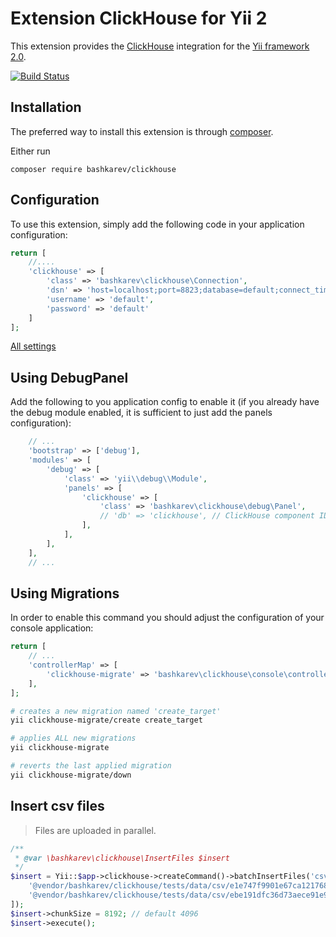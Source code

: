 Extension ClickHouse for Yii 2
==============================

This extension provides the [ClickHouse](https://clickhouse.yandex/) integration for the [Yii framework 2.0](http://www.yiiframework.com).

[![Build Status](https://travis-ci.org/bashkarev/clickhouse.svg?branch=master)](https://travis-ci.org/bashkarev/clickhouse)

Installation
------------

The preferred way to install this extension is through [composer](http://getcomposer.org/download/).

Either run

```
composer require bashkarev/clickhouse
```


Configuration
-------------

To use this extension, simply add the following code in your application configuration:

```php
return [
    //....
    'clickhouse' => [
        'class' => 'bashkarev\clickhouse\Connection',
        'dsn' => 'host=localhost;port=8823;database=default;connect_timeout_with_failover_ms=10',
        'username' => 'default',
        'password' => 'default'
    ]
];
```

[All settings](https://clickhouse.yandex/reference_en.html#Settings)


Using DebugPanel
----------------

Add the following to you application config to enable it (if you already have the debug module
enabled, it is sufficient to just add the panels configuration):

```php
    // ...
    'bootstrap' => ['debug'],
    'modules' => [
        'debug' => [
            'class' => 'yii\\debug\\Module',
            'panels' => [
                'clickhouse' => [
                    'class' => 'bashkarev\clickhouse\debug\Panel',
                    // 'db' => 'clickhouse', // ClickHouse component ID, defaults to `db`. Uncomment and change this line, if you registered component with a different ID.
                ],
            ],
        ],
    ],
    // ...
```

Using Migrations
----------------

In order to enable this command you should adjust the configuration of your console application:

```php
return [
    // ...
    'controllerMap' => [
        'clickhouse-migrate' => 'bashkarev\clickhouse\console\controllers\MigrateController'
    ],
];
```

```bash
# creates a new migration named 'create_target'
yii clickhouse-migrate/create create_target

# applies ALL new migrations
yii clickhouse-migrate

# reverts the last applied migration
yii clickhouse-migrate/down
```

Insert csv files
----------------

> Files are uploaded in parallel.

```php 
/**
 * @var \bashkarev\clickhouse\InsertFiles $insert
 */
$insert = Yii::$app->clickhouse->createCommand()->batchInsertFiles('csv',[
    '@vendor/bashkarev/clickhouse/tests/data/csv/e1e747f9901e67ca121768b36921fbae.csv',
    '@vendor/bashkarev/clickhouse/tests/data/csv/ebe191dfc36d73aece91e92007d24e3e.csv',
]);
$insert->chunkSize = 8192; // default 4096
$insert->execute();
```

